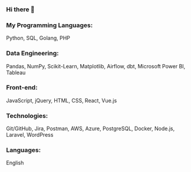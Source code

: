 ### Hi there 👋

### My Programming Languages:

Python, SQL, Golang, PHP

### Data Engineering:

Pandas, NumPy, Scikit-Learn, Matplotlib, Airflow, dbt, Microsoft Power BI, Tableau

### Front-end:

JavaScript, jQuery, HTML, CSS, React, Vue.js

### Technologies:

Git/GitHub, Jira, Postman, AWS, Azure, PostgreSQL, Docker, Node.js, Laravel, WordPress

### Languages:

English

<!--
**vpere60/vpere60** is a ✨ _special_ ✨ repository because its `README.md` (this file) appears on your GitHub profile.

Here are some ideas to get you started:

- 🔭 I’m currently working on ...
- 🌱 I’m currently learning ...
- 👯 I’m looking to collaborate on ...
- 🤔 I’m looking for help with ...
- 💬 Ask me about ...
- 📫 How to reach me: ...
- 😄 Pronouns: ...
- ⚡ Fun fact: ...
-->
